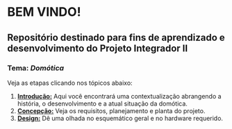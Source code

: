 # BEM VINDO!
## Repositório destinado para fins de aprendizado e desenvolvimento do Projeto Integrador II
### Tema: *Domótica*

Veja as etapas clicando nos tópicos abaixo:

1. **[Introdução:](https://github.com/nobrucamargo/PI-II/blob/3307cbae157147e6776728f8937acc83deac442c/INTRODUCAO.md)** Aqui você encontrará uma contextualização abrangendo a história, o desenvolvimento e a atual situação da domótica.
3. **[Concepção:](https://github.com/nobrucamargo/PI-II/blob/906a1789c1530bbc11ab9ce955fb57f73eceb27f/concepcao.md)** Veja os requisitos, planejamento e planta do projeto.
4. **[Design:](https://github.com/nobrucamargo/PI-II/blob/main/design.md)** Dê uma olhada no esquemático geral e no hardware requerido.
